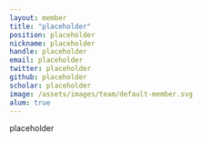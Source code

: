 ```yaml
---
layout: member
title: "placeholder"
position: placeholder
nickname: placeholder
handle: placeholder
email: placeholder
twitter: placeholder
github: placeholder
scholar: placeholder
image: /assets/images/team/default-member.svg
alum: true
---
```

placeholder
